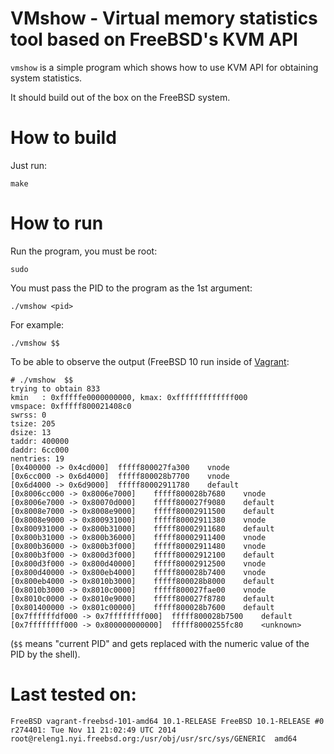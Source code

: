 VMshow - Virtual memory statistics tool based on FreeBSD's KVM API
======

`vmshow` is a simple program which shows how to use KVM API for obtaining
system statistics.

It should build out of the box on the FreeBSD system.

# How to build

Just run:

	make

# How to run

Run the program, you must be root:

	sudo

You must pass the PID to the program as the 1st argument:

	./vmshow <pid>

For example:

	./vmshow $$

To be able to observe the output (FreeBSD 10 run inside of
[Vagrant](http://www.vagrantup.com):

	# ./vmshow  $$
	trying to obtain 833
	kmin   : 0xfffffe0000000000, kmax: 0xfffffffffffff000
	vmspace: 0xfffff800021408c0
	swrss: 0
	tsize: 205
	dsize: 13
	taddr: 400000
	daddr: 6cc000
	nentries: 19
	[0x400000 -> 0x4cd000]	fffff800027fa300	vnode
	[0x6cc000 -> 0x6d4000]	fffff800028b7700	vnode
	[0x6d4000 -> 0x6d9000]	fffff80002911780	default
	[0x8006cc000 -> 0x8006e7000]	fffff800028b7680	vnode
	[0x8006e7000 -> 0x80070d000]	fffff800027f9080	default
	[0x8008e7000 -> 0x8008e9000]	fffff80002911500	default
	[0x8008e9000 -> 0x800931000]	fffff80002911380	vnode
	[0x800931000 -> 0x800b31000]	fffff80002911680	default
	[0x800b31000 -> 0x800b36000]	fffff80002911400	vnode
	[0x800b36000 -> 0x800b3f000]	fffff80002911480	vnode
	[0x800b3f000 -> 0x800d3f000]	fffff80002912100	default
	[0x800d3f000 -> 0x800d40000]	fffff80002912500	vnode
	[0x800d40000 -> 0x800eb4000]	fffff800028b7400	vnode
	[0x800eb4000 -> 0x8010b3000]	fffff800028b8000	default
	[0x8010b3000 -> 0x8010c0000]	fffff800027fae00	vnode
	[0x8010c0000 -> 0x8010e9000]	fffff800027f8780	default
	[0x801400000 -> 0x801c00000]	fffff800028b7600	default
	[0x7ffffffdf000 -> 0x7ffffffff000]	fffff800028b7500	default
	[0x7ffffffff000 -> 0x800000000000]	fffff8000255fc80	<unknown>

(`$$` means "current PID" and gets replaced with the numeric value of the
PID by the shell).

# Last tested on:

	FreeBSD vagrant-freebsd-101-amd64 10.1-RELEASE FreeBSD 10.1-RELEASE #0
	r274401: Tue Nov 11 21:02:49 UTC 2014
	root@releng1.nyi.freebsd.org:/usr/obj/usr/src/sys/GENERIC  amd64
